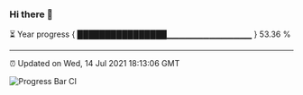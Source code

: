 ### Hi there 👋

⏳ Year progress { ████████████████▁▁▁▁▁▁▁▁▁▁▁▁▁▁ } 53.36 %

---

⏰ Updated on Wed, 14 Jul 2021 18:13:06 GMT

![Progress Bar CI](https://github.com/liununu/liununu/workflows/Progress%20Bar%20CI/badge.svg)
